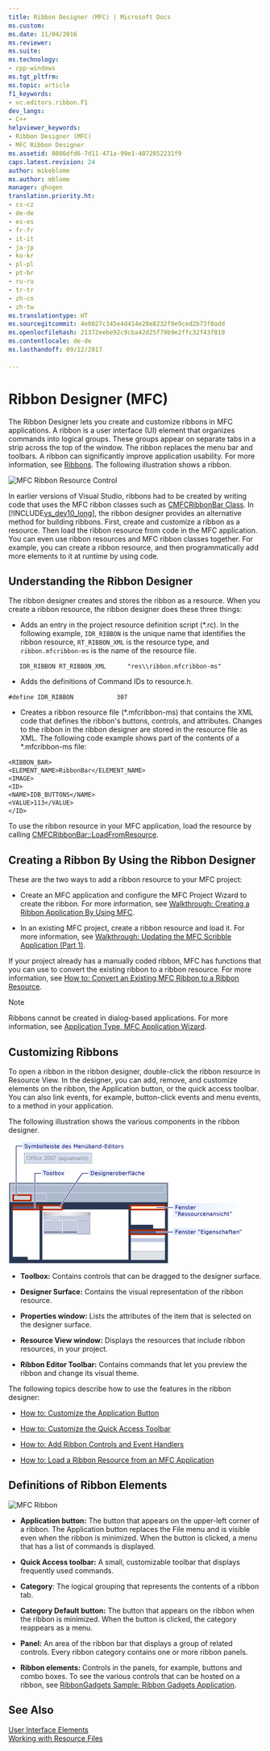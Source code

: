```yaml
---
title: Ribbon Designer (MFC) | Microsoft Docs
ms.custom: 
ms.date: 11/04/2016
ms.reviewer: 
ms.suite: 
ms.technology:
- cpp-windows
ms.tgt_pltfrm: 
ms.topic: article
f1_keywords:
- vc.editors.ribbon.F1
dev_langs:
- C++
helpviewer_keywords:
- Ribbon Designer (MFC)
- MFC Ribbon Designer
ms.assetid: 0806dfd6-7d11-471a-99e1-4072852231f9
caps.latest.revision: 24
author: mikeblome
ms.author: mblome
manager: ghogen
translation.priority.ht:
- cs-cz
- de-de
- es-es
- fr-fr
- it-it
- ja-jp
- ko-kr
- pl-pl
- pt-br
- ru-ru
- tr-tr
- zh-cn
- zh-tw
ms.translationtype: HT
ms.sourcegitcommit: 4e0027c345e4d414e28e8232f9e9ced2b73f0add
ms.openlocfilehash: 21372eebe92c9cba42d25f79b9e2ffc32f43f019
ms.contentlocale: de-de
ms.lasthandoff: 09/12/2017

---
```

# <a name="ribbon-designer-mfc"></a>Ribbon Designer (MFC)
The Ribbon Designer lets you create and customize ribbons in MFC applications. A ribbon is a user interface (UI) element that organizes commands into logical groups. These groups appear on separate tabs in a strip across the top of the window. The ribbon replaces the menu bar and toolbars. A ribbon can significantly improve application usability. For more information, see [Ribbons](http://go.microsoft.com/fwlink/linkid=129233). The following illustration shows a ribbon.  
  
 ![MFC Ribbon Resource Control](../mfc/media/ribbon_no_callouts.png "ribbon_no_callouts")  
  
 In earlier versions of Visual Studio, ribbons had to be created by writing code that uses the MFC ribbon classes such as [CMFCRibbonBar Class](../mfc/reference/cmfcribbonbar-class.md). In [!INCLUDE[vs_dev10_long](../build/includes/vs_dev10_long_md.md)], the ribbon designer provides an alternative method for building ribbons. First, create and customize a ribbon as a resource. Then load the ribbon resource from code in the MFC application. You can even use ribbon resources and MFC ribbon classes together. For example, you can create a ribbon resource, and then programmatically add more elements to it at runtime by using code.  
  
## <a name="understanding-the-ribbon-designer"></a>Understanding the Ribbon Designer  
 The ribbon designer creates and stores the ribbon as a resource. When you create a ribbon resource, the ribbon designer does these three things:  
  
-   Adds an entry in the project resource definition script (*.rc). In the following example, `IDR_RIBBON` is the unique name that identifies the ribbon resource, `RT_RIBBON_XML` is the resource type, and `ribbon.mfcribbon-ms` is the name of the resource file.  
  
 ```  
    IDR_RIBBON RT_RIBBON_XML      "res\\ribbon.mfcribbon-ms"  
 ```  
  
-   Adds the definitions of Command IDs to resource.h.  
  
 ```  
 #define IDR_RIBBON            307  
 ```  
  
-   Creates a ribbon resource file (*.mfcribbon-ms) that contains the XML code that defines the ribbon's buttons, controls, and attributes. Changes to the ribbon in the ribbon designer are stored in the resource file as XML. The following code example shows part of the contents of a \*.mfcribbon-ms file:  
  
 ```  
 <RIBBON_BAR>  
 <ELEMENT_NAME>RibbonBar</ELEMENT_NAME>  
 <IMAGE>  
 <ID>  
 <NAME>IDB_BUTTONS</NAME>  
 <VALUE>113</VALUE>  
 </ID>   
 ```  
  
 To use the ribbon resource in your MFC application, load the resource by calling [CMFCRibbonBar::LoadFromResource](../mfc/reference/cmfcribbonbar-class.md#loadfromresource).  
  
## <a name="creating-a-ribbon-by-using-the-ribbon-designer"></a>Creating a Ribbon By Using the Ribbon Designer  
 These are the two ways to add a ribbon resource to your MFC project:  
  
-   Create an MFC application and configure the MFC Project Wizard to create the ribbon. For more information, see [Walkthrough: Creating a Ribbon Application By Using MFC](../mfc/walkthrough-creating-a-ribbon-application-by-using-mfc.md).  
  
-   In an existing MFC project, create a ribbon resource and load it. For more information, see [Walkthrough: Updating the MFC Scribble Application (Part 1)](../mfc/walkthrough-updating-the-mfc-scribble-application-part-1.md).  
  
 If your project already has a manually coded ribbon, MFC has functions that you can use to convert the existing ribbon to a ribbon resource. For more information, see [How to: Convert an Existing MFC Ribbon to a Ribbon Resource](../mfc/how-to-convert-an-existing-mfc-ribbon-to-a-ribbon-resource.md).  
  
> [!NOTE]
>  Ribbons cannot be created in dialog-based applications. For more information, see [Application Type, MFC Application Wizard](../mfc/reference/application-type-mfc-application-wizard.md).  
  
## <a name="customizing-ribbons"></a>Customizing Ribbons  
 To open a ribbon in the ribbon designer, double-click the ribbon resource in Resource View. In the designer, you can add, remove, and customize elements on the ribbon, the Application button, or the quick access toolbar. You can also link events, for example, button-click events and menu events, to a method in your application.  
  
 The following illustration shows the various components in the ribbon designer.  
  
 ![MFC Ribbon Designer](../mfc/media/ribbon_designer.png "ribbon_designer")  
  
- **Toolbox:** Contains controls that can be dragged to the designer surface.  
  
- **Designer Surface:** Contains the visual representation of the ribbon resource.  
  
- **Properties window:** Lists the attributes of the item that is selected on the designer surface.  
  
- **Resource View window:** Displays the resources that include ribbon resources, in your project.  
  
- **Ribbon Editor Toolbar:** Contains commands that let you preview the ribbon and change its visual theme.  
  
 The following topics describe how to use the features in the ribbon designer:  
  
- [How to: Customize the Application Button](../mfc/how-to-customize-the-application-button.md)  
  
- [How to: Customize the Quick Access Toolbar](../mfc/how-to-customize-the-quick-access-toolbar.md)  
  
- [How to: Add Ribbon Controls and Event Handlers](../mfc/how-to-add-ribbon-controls-and-event-handlers.md)  
  
- [How to: Load a Ribbon Resource from an MFC Application](../mfc/how-to-load-a-ribbon-resource-from-an-mfc-application.md)  
  
## <a name="definitions-of-ribbon-elements"></a>Definitions of Ribbon Elements  
 ![MFC Ribbon](../mfc/media/ribbon.png "ribbon")  
  
- **Application button:** The button that appears on the upper-left corner of a ribbon. The Application button replaces the File menu and is visible even when the ribbon is minimized. When the button is clicked, a menu that has a list of commands is displayed.  
  
- **Quick Access toolbar:** A small, customizable toolbar that displays frequently used commands.  
  
- **Category**: The logical grouping that represents the contents of a ribbon tab.  
  
- **Category Default button:** The button that appears on the ribbon when the ribbon is minimized. When the button is clicked, the category reappears as a menu.  
  
- **Panel:** An area of the ribbon bar that displays a group of related controls. Every ribbon category contains one or more ribbon panels.  
  
- **Ribbon elements:** Controls in the panels, for example, buttons and combo boxes. To see the various controls that can be hosted on a ribbon, see [RibbonGadgets Sample: Ribbon Gadgets Application](../visual-cpp-samples.md).  
  
## <a name="see-also"></a>See Also  
 [User Interface Elements](../mfc/user-interface-elements-mfc.md)   
 [Working with Resource Files](../windows/working-with-resource-files.md)


